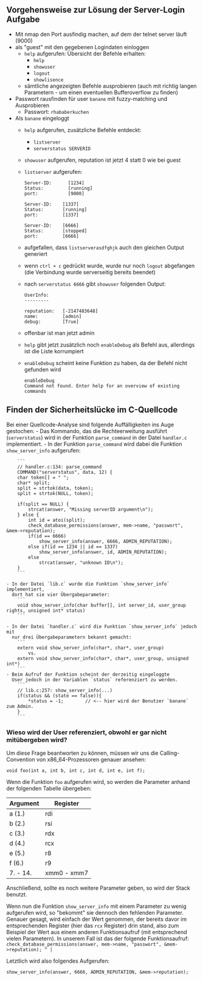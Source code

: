## Vorgehensweise zur Lösung der Server-Login Aufgabe

- Mit nmap den Port ausfindig machen, auf dem der telnet server läuft (9000)
- als "guest" mit den gegebenen Logindaten einloggen
    - `help` aufgerufen: Übersicht der Befehle erhalten:
        - `help`
        - `showuser`
        - `logout`
        - `showlisence`
    - sämtliche angezeigten Befehle ausprobieren (auch mit richtig langen
      Parametern - um einen eventuellen Bufferoverflow zu finden)
- Passwort rausfinden für user `banane` mit fuzzy-matching und Ausprobieren
    - Passwort: `rhababerkuchen`
- Als `banane` eingeloggt
    - `help` aufgerufen, zusätzliche Befehle entdeckt:
        - `listserver`
        - `serverstatus SERVERID`
    - `showuser` aufgerufen, reputation ist jetzt 4 statt 0 wie bei guest
    - `listserver` aufgerufen:

        ```
        Server-ID:      [1234]
        Status:         [running]
        port:           [9000]

        Server-ID:    [1337]
        Status:       [running]
        port:         [1337]

        Server-ID:    [6666]
        Status:       [stopped]
        port:         [6666]
        ```

    - aufgefallen, dass `listserverasdfghjk` auch den gleichen Output generiert
    - wenn `ctrl + c` gedrückt wurde, wurde nur noch `logout` abgefangen (die Verbindung wurde serverseitig bereits beendet)
    - nach `serverstatus 6666` gibt `showuser` folgenden Output:

        ```
        UserInfo:
        ---------

        reputation:   [-2147483648]
        name:         [admin]
        debug:        [True]
        ```
    - offenbar ist man jetzt admin
    - `help` gibt jetzt zusätzlich noch `enableDebug` als Befehl aus,
      allerdings ist die Liste korrumpiert
    - `enableDebug` scheint keine Funktion zu haben, da der Befehl nicht
      gefunden wird

      ```
      enableDebug
      Command not found. Enter help for an overview of existing commands
      ```
      
## Finden der Sicherheitslücke im C-Quellcode

Bei einer Quellcode-Analyse sind folgende Auffälligkeiten ins Auge gestochen:
    - Das Kommando, das die Rechteerweitung ausführt (`serverstatus`) wird in der Funktion `parse_command` in der Datei `handler.c` implementiert.
    - In der Funktion `parse_command` wird dabei die Funktion `show_server_info` aufgerufen:

        ```
        // handler.c:134: parse_command
        COMMAND("serverstatus", data, 12) {
        char token[] = " ";
        char* split;
        split = strtok(data, token);
        split = strtok(NULL, token);

        if(split == NULL) {
            strcat(answer, "Missing serverID argument\n");
        } else {
            int id = atoi(split);
            check_database_permissions(answer, mem->name, "passwort", &mem->reputation);
            if(id == 6666)
                show_server_info(answer, 6666, ADMIN_REPUTATION);
            else if(id == 1234 || id == 1337)
                show_server_info(answer, id, ADMIN_REPUTATION);
            else
                strcat(answer, "unknown ID\n");
        }
        ```
        
    - In der Datei `lib.c` wurde die Funktion `show_server_info` implementiert,
	  dort hat sie vier Übergabeparameter: 
        ```
        void show_server_info(char buffer[], int server_id, user_group rights, unsigned int* status)
        ```
        
    - In der Datei `handler.c` wird die Funktion `show_server_info` jedoch mit  
      nur drei Übergabeparametern bekannt gemacht: 
        ```
        extern void show_server_info(char*, char*, user_group)
            vs.
        extern void show_server_info(char*, char*, user_group, unsigned int*)
        ```
    - Beim Aufruf der Funktion scheint der derzeitig eingeloggte  
      User jedoch in der Variablen `status` referenziert zu werden.
        ```
        // lib.c:257: show_server_info(...)
        if(status && (state == false)){
            *status = -1;        // <-- hier wird der Benutzer `banane` zum Admin.
        }
        ```

### Wieso wird der User referenziert, obwohl er gar nicht mitübergeben wird?

Um diese Frage beantworten zu können, müssen wir uns die Calling-Convention von x86_64-Prozessoren genauer ansehen:

```
void foo(int a, int b, int c, int d, int e, int f);
```

Wenn die Funktion `foo` aufgerufen wird, so werden die Parameter anhand der folgenden Tabelle übergeben:

| Argument | Register |
| -------- | -------- |
| a (1.)   | rdi      |
| b (2.)   | rsi      |
| c (3.)   | rdx      |
| d (4.)   | rcx      |
| e (5.)   | r8       |
| f (6.)   | r9       |
| 7. - 14. | xmm0 - xmm7 |

Anschließend, sollte es noch weitere Parameter geben, so wird der Stack benutzt.

Wenn nun die Funktion `show_server_info` mit einem Parameter zu wenig aufgerufen wird,
so "bekommt" sie dennoch den fehlenden Parameter. Genauer gesagt, wird einfach der Wert genommen, der bereits davor im entsprechenden Register (hier das `rcx` Register) drin stand, also zum Beispiel der Wert aus einem anderen Funktionsaufruf (mit entsprechend vielen Parametern).
In unserem Fall ist das der folgende Funktionsaufruf:
    ```
    check_database_permissions(answer, mem->name, "passwort", &mem->reputation);
                                                                     ^
                                                                     |
    ```
    
Letztlich wird also folgendes Aufgerufen:

```
show_server_info(answer, 6666, ADMIN_REPUTATION, &mem->reputation);
```
